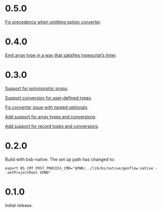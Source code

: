 # 0.5.0

[Fix precedence when omitting option converter](https://github.com/cristianoc/genFlow/commit/ac2ad1ba278960ef906e97642d01e0e45f980c34).

# 0.4.0

[Emit array type in a way that satisfies typescript’s linter](https://github.com/cristianoc/genFlow/commit/4e6674d35a4f85c2a98a7a8eb29367008245537c).

# 0.3.0

[Support for polymorphic props](https://github.com/cristianoc/genFlow/issues/15).

[Support conversion for user-defined types](https://github.com/cristianoc/genFlow/issues/16).

[Fix converter issue with nested optionals](https://github.com/cristianoc/genFlow/commit/55e0360eaba1b22e02878ebd4dfe74e05f272601).

[Add support for array types and conversions](https://github.com/cristianoc/genFlow/issues/17).

[Add support for record types and conversions](https://github.com/cristianoc/genFlow/issues/18).

# 0.2.0

Build with bsb-native.
The set up path has changed to:

```
export BS_CMT_POST_PROCESS_CMD="$PWD/../lib/bs/native/genflow.native --setProjectRoot $PWD"
```

# 0.1.0

Initial release.
